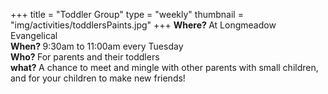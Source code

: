 +++
title = "Toddler Group"
type = "weekly"
thumbnail = "img/activities/toddlersPaints.jpg"
+++
<b>Where? </b>At Longmeadow Evangelical</br>
<b>When? </b> 9:30am to 11:00am every Tuesday</br>
<b>Who? </b> For parents and their toddlers </br>
<b>what? </b> A chance to meet and mingle with other parents with small children, and for your children to make new friends! </br>

